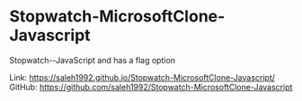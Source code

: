# Stopwatch-MicrosoftClone-Javascript
Stopwatch--JavaScript and has a flag option

Link: https://saleh1992.github.io/Stopwatch-MicrosoftClone-Javascript/
GitHub: https://github.com/saleh1992/Stopwatch-MicrosoftClone-Javascript
